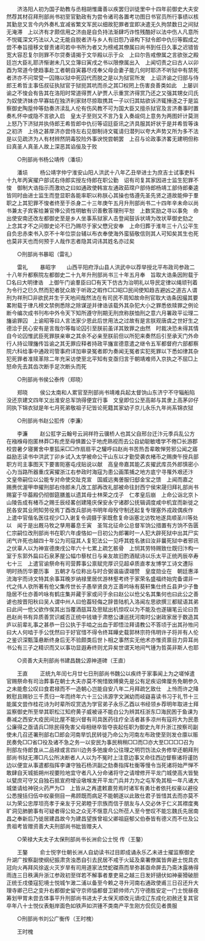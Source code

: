 <!-- { "loadSidebar": true } -->
　　济洛阳人初为国子助教与丞相胡惟庸善以疾罢归训徒里中十四年前御史大夫安然荐其材召拜刑部尚书初至官勤政有为尝令诸司各置考功图日书官员所行事绩以核其勤怠又言今内外奏札宜减省繁文军民以细故犯罪者宜即决遣无久拘禁数日之间狱无淹滞　上以济有才颇信用之济由是自负持法渐肆巧诈性残酷好以法中伤人凡意所不悦辄深文巧法以入之无能自脱者济与乡人有旧怨乃诬构下狱令郎中仇衍等鍜成之尝不奉旨擅移文督责诸司若中书所为者又为榜戒其僚属曰尚书到任日久事之迟错皆宽大容忍复尔则罪不尔贷奏请揭于文华殿以示于众　上曰尔告戒僚属之言欲张之殿廷岂大臣礼耶济惭谢未几又立簿曰寅戌之书以限僚属出入　上闻切责之曰古人以卯酉为常道今使趋事赴工者朝自寅暮尽戌奉父母会妻子能几何时耶济不听狱中有禁死者济亦不问常受一囚赂以狱中死囚代而脱之是以为狱官所发　上诏济谕之归部与侍郎王希哲主事伍叔征执狱官于狱扼其吭而杀之其□权罔上伤害良善类如此　上屡训谕之不悛会有告其在洛阳时常道得贾人驴贾人示重赏济得赏乃还之又强其甥女闫氏为奴使济妹亦早寡姑在独济利家财尽掠取携其一子以归其姑欲诉济辄捶逐之于是监察御史陶垕仲等劾奏济渎乱人伦有伤风教不可为国大臣又擅杀狱官及言济奏事时置奏札怀中或隐不言欲入启　皇太子至则又不言乃复入奏觇伺上意务为两图奸计莫测　上怒乃下济狱并执侍郎王希哲郎中仇衍等诏廷臣讯之济具服其奸状于是并希哲等诛之初济　上待之甚厚济亦尝侍左右见御制诗文辄请归潜列以夸大声势又所为多不法是以见疏济为人有材辨然阴毒狡险外事谀悦尝朝罢　上召与论政事济畧无建明但称曰真圣人真圣人故上深恶其谄佞及于败 

　　○刑部尚书杨公靖传（潘埙） 

　　潘埙 
　　杨公靖字仲宁淮安山阳人洪武十八年乙丑举进士为庶吉士试事吏科十九年丙寅擢户部试右侍郎实授左侍郎在职公勤　诏有司复其家因进士监生犯罪不悛　御制大诰指示而激劝之曰如通政使韩宣左通政茹瑺户部侍郎杨靖工部侍郎秦逵皆同时由进士监生而登显职各能率职以称朕心其操也恪遵先圣先贤之道故能伸于羣职之上其犯罪不悛者终至于杀身二十三年庚午五月升刑部尚书二十四年辛未命以尚书兼太子宾客给兼官俸公资性明敏有识善敷答理刑平恕　上数奖励之寻以事免　命出使安南还改左都御史至是乡人坐事系狱家人击登闻鼓诉状靖为改状草御史劾之　上念其才不之问御史论不巳乃赐尽于家父懋兄安奉　上命归葬于淮年三十八公平生自负忠赤束书入京不十年位崇台辅以布衣奉使海外蛮貊敬信则其人可知矣其生也死也莫非天也而何预于人哉作志者隐其词讳其姓名亦过矣 

　　○刑部尚书暴昭（雷礼） 

　　雷礼 
　　暴昭字　　山西平阳府浮山县人洪武中以荐举授北平布政司参政二十八年升都察院左都御史二十九年升刑部尚书三十年五月奉　旨取大诰条因附载于□名曰大明律诰　上御午门谕羣臣曰□有天下仿古为治明礼以导民定律以绳顽刊着为令行之巳久然而犯者犹众故于听政之暇作□□昭□民间使知趋吉避凶之道古人谓刑为祥刑□非欲民并生于天地间哉然法在有司民不周知故命刑官取大诰条因撮其要畧附载于律凡榜文禁例悉除之除谋逆并律诰该载外其杂犯大小之罪悉依赎罪之例论断今编次成书刊布中外令天下知所遵守刑期无刑庶称朕恤刑之意六月署政平讼理二旛谕罪囚　上谕昭等曰人言法家少恩此后世用法之过故有是言朕观唐虞之世好生之德洽于民心安有是言哉尔等每论囚引至朕前虽详其致罪之由然　时裁决恐未得其情自今论囚惟武臣死罪朕亲审之其余不必亲至朕前但以所犯来奏然后引至承天门外命行人持讼理旛传旨谕之其无罪应释者持政平旛宣德意遣之继令五军都督府六部都察院六科给事中通政司管事府详加审录冤者即为奏闻无冤者实犯死罪以下悉如律其杂犯死罪者准赎革除二年充采访使至北平知有变亟归言于朝靖难师入京执之不屈□上怒命先去其齿次断手足次断头而死 

　　○刑部尚书侯公泰传（郑晓） 

　　郑晓 
　　侯公太南和人累官至刑部尚书靖难兵起太督饷山东济宁不守辎船陷没还京建文四年又出淮安总军饷得便宜行事　文皇即位公至高邮与其隶上高茅卯仔同执下锦衣狱是年七月死弟敬祖子玘皆论死籍其家幼子京儿永乐九年尚系锦衣狱 

　　○刑部尚书赵公羾传（李濂） 

　　李濂 
　　赵公羾字云翰号云涧祥符云骥桥人也其父自邢台迁汴元季兵乱公方在襁褓母抱匿林莽□有虎至母惧置公于地虎熟视而去公自幼聪敏嗜学不倦□长游郡校尝暑夕寝黉舍中羣狐采□□作扇扇平之驩呼曰赵尚书苦热吾辈敢惮劳邪公闻之寤益励志读书中洪武丁卯乡试入太学被命公干山东以才勤受袭衣楮币之赐庚午授兵部职方司主事图天下要害阨塞屯戌贴说以献　高皇帝嘉其能乙亥擢武库员外郎慎密小心为当路所器重戊寅擢浙江右参政时海寇为患公画策捕之地方底宁寻罹外艰还汴　文皇帝嗣位以公能专对命使交趾克宣　国威远夷詟服归郄金宝之馈　上闻而嘉之　赐赉优渥甲申擢刑部右侍郎未几改工部再改礼部被命往封西宁侯宋晟归拜礼部尚书赐宴于华葢殿仍彻御筵膳羞以遗其母士林荣之戊子　仁孝皇后崩　上命公诣北京卜山陵告成有楮币之赐壬辰经畧创建隆庆保安永宁诸郡公抚辑调度咸中机宜而新徙之民各安其业罔知劳役焉丁酉改兵部尚书明年母殁守制还起复专理塞外戎政偶疾作　上遣中官偕名医往视少□入谢复令调摄于家既愈复命诣塞北访牧地遂具顺圣川等处以　闻于是出厩马牧之孳用蕃息壬寅　圣驾北征命公总督军饷公措置有方饷不告匮　仁宗嗣位改刑部尚书在职六年虔恪如一日初公为郎署时一人犯大辟死狱中出其尸实闭气许死也越四十年公为司寇其人复犯法公一见呼其姓名骇曰汝非曩死狱中者邪讯之伏辜人以为神宣德庚戌公年六十七累上疏乞骸骨　上悯其劳特赐致仕既归汴构一室于东郭外扁曰石泉茅屋公幅巾藜杖日与亲友故旧酌酒赋诗以乐太平正统丙辰卒寿七十三　上遣官谕祭命有司营葬事公禀赋完厚识见超卓质直孝友博学工诗文遭际　明时扬历华要历事　五朝才与位称出与时合弼谐庙谟翊赞　皇度勋业在　朝廷惠泽流海宇而诗文特其余事耳晚岁纳禄里居优游林壑考终于家荣名盛福终始完备谓非一代之伟人欤所著有伧父集传世长子愚举贤良方正善吟咏有葵轩集仕终丘县尹少子鲁隐居不仕亦善吟咏有鹤庄集并藏于家或问于余曰赵公以伧父名其集何也曰此公之善谑也按晋阳秋曰吴人谓中州人曰伧葢轻侮之辞昔陆机入洛闻左思欲撰三都赋语其弟曰此间一伧父欲作俟其出当覆酒瓿耳及思赋出机惊叹以为不能及也遂辍笔云论曰吾邑赵尚书有异质善赏识臧否正统中钱塘于肃愍公谦巡抚河南时公谢政家居于数造其庐以前辈礼事之甚恭一日公执于手啮之出血于即悟泣拜请教公不答顷于出其孙恠问曰大人何啮于手公怃然曰于好官惜不得令终耳瞱史载郭林宗符伟明许子将并有人伦之鉴识深甄藻悬断终身后无不验颇类后世卜相之事然实无他术亦惟资禀目力异耳尚书公有三子之精识而又以事功显遐寿终则尤异矣世谓天地间气锺为哲英非斯人也耶 

　　○资善大夫刑部尚书建昌魏公源神道碑（王直） 

　　王直 
　　正统九年闰七月廿七日刑部尚书魏公以疾终于家事闻上为之嗟悼遣官赐祭命有司治葬事在朝士大夫亦莫不惋惜致赙奠先是公有足疾诏俾厘务免朝参久之未能愈公叹曰食君禄而不一造朝心岂能自安八年二月拜疏乞致仕　上怜而许之降敕慰且赐钞三千贯归一年而终年六十三公讳源字文渊幼而岐嶷喜读书习于礼节十三能属文尝作桂花诗为时辈所叹赏选为学官弟子永乐乙酉以书经领乡荐明年取进士拜监察御史所至举其职松江知府黄子威被诬不能白公为辨其枉浙东□海民困于鱼课为奏减之西安大疫民间比屋不能兴督有司具医药往疗全活者甚多凉州有寇将大为民患公廉得之亟请兵□除民得免害父母相继卒皆夺丧起任职为御史九年升浙江按察司副使未几召还署刑部右□郎会河南旱饥民转徙乃命公为河南左布政使至则发仓廪以赈民奏免□□省□役及诸不急之务一以安民为事民稍稍□□而□亦大至□□□□召为刑部左侍郎食从二品禄或言四川边务多弛废命公往理之明罚饬法众务修举还朝拜刑部尚书狱无滞□凡公所决断者人人以为不冤时上注意边事又命往西边督察诸将谨防边以便宜从事遣都指挥李谦守独石杨洪副之劾奏指挥杜衡等慢令当死诸将始严惮不敢肆自天城抵朔州视要险地宜守者凡入分命诸将守之请增修开平龙门城使高大皆甃以甓庶可守又自独石抵宣府增设墩堠发开平龙门兵并力为之屯军免其租一年凡诸大城堡请给神锐火药严为□　上皆从之再遣敕嘉劳焉时诸军有勇壮者依托权豪以避役公悉搜括归伍中权豪侧目一弗顾既而病足不能朝遂以此致仕君子皆惜其去而亦莫不以为荣公忠厚坦亮孝于亲友于兄弟睦于宗族而信于朋友与人交必休于仁义其襟度夷旷洞见肺腑事有可疑者得公处之众无不惬意凡公所莅人至今誉叹不能忘魏氏先居南昌之奉新后乃徙居建昌故今为建昌望族曾祖父卿祖庭郁父伯泰皆有德义而不仕及公贵祖考皆赠资善大夫刑部尚书妣皆赠夫人 

　　○荣禄大夫太子太保刑部尚书长洲俞公士悦 传（王鏊） 

　　王鏊 
　　俞士悦字仕朝长洲人自幼读书过目即成诵永乐乙未进士擢监察御史升湖广按察副使纲纪振肃贪浊悉自引去民居不戒于火延及臬署僚属皆奔避士悦具衣冠向火再拜风徐返火灭岁旱有司用道家法焚蛇磔燕而旱弥甚亟命屏去乃斋沐露祷得雨连三日秩满升浙江参政初至徉若不解事者羣吏易之越三日发奸擿伏如神豪猾破胆正统壬戌倭寇犯境士悦城乍澉二浦以备至今赖之寻升河南右通政使甫三日召还升大理寺卿己巳之变升右都御史留守京师恊都督卫颖帅师六万守德胜安定一门士悦昼夜筹划甲胃未尝去体事平升刑部尚书进太子太保天顺改元谪戍辽东成化初赦还复其官卒年八十士悦仪表魁岸面色如铁声如洪锺不类南产平生刚方侃侃见者畏服 

　　○刑部尚书刘公广衡传（王时槐） 

　　王时槐 
